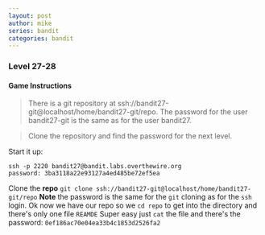 ```yaml
---
layout: post
author: mike
series: bandit
categories: bandit 
---
```


### Level 27-28
#### Game Instructions
> There is a git repository at ssh://bandit27-git@localhost/home/bandit27-git/repo. The password for the user bandit27-git is the same as for the user bandit27.

>Clone the repository and find the password for the next level.

Start it up:
```
ssh -p 2220 bandit27@bandit.labs.overthewire.org
password: 3ba3118a22e93127a4ed485be72ef5ea
```
Clone the **repo**
`git clone ssh://bandit27-git@localhost/home/bandit27-git/repo`
**Note** the password is the same for the `git` cloning as for the `ssh` login.
Ok now we have our repo so we `cd repo` to get into the directory and there's only one file `REAMDE`
Super easy just `cat` the file and there's the password:
`0ef186ac70e04ea33b4c1853d2526fa2`
